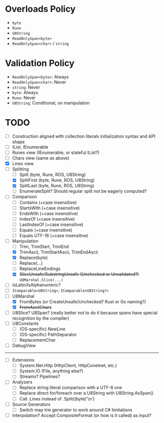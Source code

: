 # Overloads Policy
- `byte`
- `Rune`
- `U8String`
- `ReadOnlySpan<byte>`
- `ReadOnlySpan<char>` / `string`

# Validation Policy
- `ReadOnlySpan<byte>`: Always
- `ReadOnlySpan<char>`: Never
- `string`: Never
- `byte`: Always
- `Rune`: Never
- `U8String`: Conditional, on manipulation

# TODO
- [ ] Construction aligned with collection literals initialization syntax and API shape
- [ ] IList, IEnumerable
- [ ] Runes view (IEnumerable, or stateful IList?)
- [ ] Chars view (same as above)
- [x] Lines view
- [ ] Splitting
    - [ ] Split (byte, Rune, ROS, U8String)
    - [x] SplitFirst (byte, Rune, ROS, U8String)
    - [x] SplitLast (byte, Rune, ROS, U8String)
    - [ ] EnumerateSplit? Should regular split not be eagerly computed?
- [ ] Comparison
    - [ ] Contains (+case insensitive)
    - [ ] StartsWith (+case insensitive)
    - [ ] EndsWith (+case insensitive)
    - [ ] IndexOf (+case insensitive)
    - [ ] LastIndexOf (+case insensitive)
    - [ ] Equals (+case insensitive)
    - [ ] Equals UTF-16 (+case insensitive)
- [ ] Manipulation
    - [ ] Trim, TrimStart, TrimEnd
    - [x] TrimAscii, TrimStartAscii, TrimEndAscii
    - [x] Replace(byte)
    - [ ] Replace(...)
    - [ ] ReplaceLineEndings
    - [x] ~~SliceUnsafe/SubstringUnsafe (Unchecked or Unvalidated?)~~ `U8Marshal.Slice(...)`
- [ ] IsLatin/IsAlphanumeric?
- [ ] `IComparable<U8String>`, `IComparable<U8String?>`
- [ ] U8Marshal
    - [x] FromBytes (or CreateUnsafe/Unchecked? Rust or Go naming?)
    - [x] ~~FromAsciiChars~~
- [ ] U8Slice? U8Span? (really better not to do it because spans have special recognition by the compiler)
- [ ] U8Constants
    - [ ] (OS-specific) NewLine
    - [ ] (OS-specific) PathSeparator
    - [ ] ReplacementChar
- [ ] DebugView
----------------
- [ ] Extensions
    - [ ] System.Net.Http (HttpClient, HttpConetnet, etc.)
    - [ ] System.IO (File, anything else?)
    - [ ] Streams? Pipelines?
- [ ] Analyzers
    - [ ] Replace string literal comparison with a UTF-8 one
    - [ ] Replace direct for/foreach over a U8String with U8String.AsSpan()
    - [ ] Call .Lines instead of .Split((byte)'\n')
- [ ] Source Generators
    - [ ] Switch map trie generator to work around C# limitations
- [ ] Interpolation? Accept CompositeFormat (or how is it called) as input?